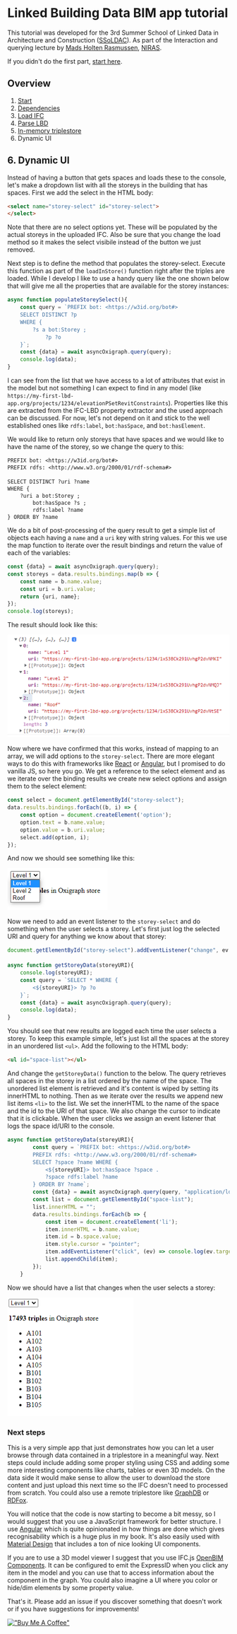 # Linked Building Data BIM app tutorial

This tutorial was developed for the 3rd Summer School of Linked Data in Architecture and Construction ([SSoLDAC](https://linkedbuildingdata.net/ldac2023/summerschool)). As part of the Interaction and querying lecture by [Mads Holten Rasmussen](https://www.linkedin.com/in/mads-holten-rasmussen-061b7414/), [NIRAS](https://www.niras.com/).

If you didn't do the first part, [start here](https://github.com/LBD-Hackers/LBD-app-tutorial/tree/00_Start).

## Overview
1. [Start](https://github.com/LBD-Hackers/LBD-app-tutorial/tree/00_Start)
1. [Dependencies](https://github.com/LBD-Hackers/LBD-app-tutorial/tree/01_Dependencies)
1. [Load IFC](https://github.com/LBD-Hackers/LBD-app-tutorial/tree/02_Load_IFC)
1. [Parse LBD](https://github.com/LBD-Hackers/LBD-app-tutorial/tree/03_Parse_LBD)
1. [In-memory triplestore](https://github.com/LBD-Hackers/LBD-app-tutorial/tree/04_In-memory_Triplestore)
1. Dynamic UI

## 6. Dynamic UI

Instead of having a button that gets spaces and loads these to the console, let's make a dropdown list with all the storeys in the building that has spaces. First we add the select in the HTML body:

```html
<select name="storey-select" id="storey-select">
</select>
```

Note that there are no select options yet. These will be populated by the actual storeys in the uploaded IFC. Also be sure that you change the load method so it makes the select visibile instead of the button we just removed.

Next step is to define the method that populates the storey-select. Execute this function as part of the `loadInStore()` function right after the triples are loaded. While I develop I like to use a handy query like the one shown below that will give me all the properties that are available for the storey instances:

```javascript
async function populateStoreySelect(){
    const query = `PREFIX bot: <https://w3id.org/bot#> 
    SELECT DISTINCT ?p
    WHERE { 
        ?s a bot:Storey ; 
            ?p ?o 
    }`;
    const {data} = await asyncOxigraph.query(query);
    console.log(data);
}
```

I can see from the list that we have access to a lot of attributes that exist in the model but not something I can expect to find in any model (like `https://my-first-lbd-app.org/projects/1234/elevationPSetRevitConstraints`). Properties like this are extracted from the IFC-LBD property extractor and the used approach can be discussed. For now, let's not depend on it and stick to the well established ones like `rdfs:label`, `bot:hasSpace`,  and `bot:hasElement`.

We would like to return only storeys that have spaces and we would like to have the name of the storey, so we change the query to this:

```sparql
PREFIX bot: <https://w3id.org/bot#>
PREFIX rdfs: <http://www.w3.org/2000/01/rdf-schema#> 

SELECT DISTINCT ?uri ?name
WHERE { 
    ?uri a bot:Storey ; 
        bot:hasSpace ?s ;
        rdfs:label ?name 
} ORDER BY ?name
```

We do a bit of post-processing of the query result to get a simple list of objects each having a `name` and a `uri` key with string values. For this we use the map function to iterate over the result bindings and return the value of each of the variables:

```javascript
const {data} = await asyncOxigraph.query(query);
const storeys = data.results.bindings.map(b => {
    const name = b.name.value;
    const uri = b.uri.value;
    return {uri, name};
});
console.log(storeys);
```

The result should look like this:

![Alt text](images/051.png)

Now where we have confirmed that this works, instead of mapping to an array, we will add options to the `storey-select`. There are more elegant ways to do this with frameworks like [React](https://react.dev/) or [Angular](https://angular.io/), but I promised to do vanilla JS, so here you go. We get a reference to the select element and as we iterate over the binding results we create new select options and assign them to the select element:

```javascript
const select = document.getElementById("storey-select");
data.results.bindings.forEach((b, i) => {
    const option = document.createElement('option');
    option.text = b.name.value;
    option.value = b.uri.value;
    select.add(option, i);
});
```

And now we should see something like this:

![Alt text](images/052.png)

Now we need to add an event listener to the `storey-select` and do something when the user selects a storey. Let's first just log the selected URI and query for anything we know about that storey:

```javascript
document.getElementById("storey-select").addEventListener("change", ev => getStoreyData(ev.target.value));

async function getStoreyData(storeyURI){
    console.log(storeyURI);
    const query = `SELECT * WHERE {
        <${storeyURI}> ?p ?o
    }`;
    const {data} = await asyncOxigraph.query(query);
    console.log(data);
}
```

You should see that new results are logged each time the user selects a storey. To keep this example simple, let's just list all the spaces at the storey in an unordered list `<ul>`. Add the following to the HTML body:

```html
<ul id="space-list"></ul>
```

And change the `getStoreyData()` function to the below. The query retrieves all spaces in the storey in a list ordered by the name of the space. The unordered list element is retrieved and it's content is wiped by setting its innerHTML to nothing. Then as we iterate over the results we append new list items `<li>` to the list. We set the innerHTML to the name of the space and the id to the URI of that space. We also change the cursor to indicate that it is clickable. When the user clicks we assign an event listener that logs the space id/URI to the console.

```javascript
async function getStoreyData(storeyURI){
        const query = `PREFIX bot: <https://w3id.org/bot#>
        PREFIX rdfs: <http://www.w3.org/2000/01/rdf-schema#> 
        SELECT ?space ?name WHERE {
            <${storeyURI}> bot:hasSpace ?space .
            ?space rdfs:label ?name
        } ORDER BY ?name`;
        const {data} = await asyncOxigraph.query(query, "application/ld+json");
        const list = document.getElementById("space-list");
        list.innerHTML = "";
        data.results.bindings.forEach(b => {
            const item = document.createElement('li');
            item.innerHTML = b.name.value;
            item.id = b.space.value;
            item.style.cursor = "pointer";
            item.addEventListener("click", (ev) => console.log(ev.target.id));
            list.appendChild(item);
        });
    }
```

Now we should have a list that changes when the user selects a storey:

![Alt text](images/053.png)

### Next steps
This is a very simple app that just demonstrates how you can let a user browse through data contained in a triplestore in a meaningful way. Next steps could include adding some proper styling using CSS and adding some more interesting components like charts, tables or even 3D models. On the data side it would make sense to allow the user to download the store content and just upload this next time so the IFC doesn't need to processed from scratch. You could also use a remote triplestore like [GraphDB](https://graphdb.ontotext.com/) or [RDFox](https://www.oxfordsemantic.tech/product).

You will notice that the code is now starting to become a bit messy, so I would suggest that you use a JavaScript framework for better structure. I use [Angular](https://angular.io/) which is quite opinionated in how things are done which gives recognisability which is a huge plus in my book. It's also easily used with [Material Design](https://material.angular.io/) that includes a ton of nice looking UI components.

If you are to use a 3D model viewer I suggest that you use IFC.js [OpenBIM Components](https://github.com/IFCjs/components). It can be configured to emit the ExpressID when you click any item in the model and you can use that to access information about the component in the graph. You could also imagine a UI where you color or hide/dim elements by some property value.

That's it. Please add an issue if you discover something that doesn't work or if you have suggestions for improvements!

[!["Buy Me A Coffee"](https://www.buymeacoffee.com/assets/img/custom_images/orange_img.png)](https://www.buymeacoffee.com/madsholten)